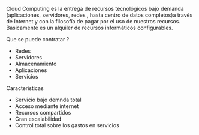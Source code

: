 Cloud Computing es la entrega de recursos tecnológicos bajo demanda (aplicaciones, servidores, redes
, hasta centro de datos completos)a través de Internet y con la filosofía de pagar por el uso de nuestros recursos.
Basicamente es un alquiler de recursos informáticos configurables.

Que se puede contratar ?
- Redes
- Servidores
- Almacenamiento
- Aplicaciones
- Servicios

Caracteristicas
- Servicio bajo demnda total
- Acceso mediante internet 
- Recursos compartidos
- Gran escalabilidad
- Control total sobre los gastos en servicios